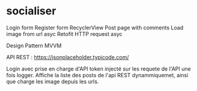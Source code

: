 # socialiser

Login form
Register form
RecyclerView
Post page with comments
Load image from url asyc
Retofit HTTP request asyc

Design Pattern MVVM

API REST : https://jsonplaceholder.typicode.com/

Login avec prise en charge d'API token injecté sur les requete de l'API une fois logger.
Affiche la liste des posts de l'api REST dynammiquemet, ainsi que charge les image depuis les urls.

